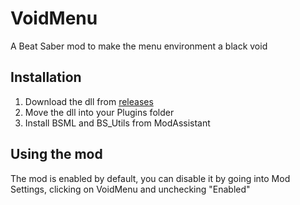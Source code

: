 # VoidMenu
A Beat Saber mod to make the menu environment a black void
## Installation
  1. Download the dll from [releases](https://github.com/purp1edev/VoidMenu/releases/latest)
  2. Move the dll into your Plugins folder
  3. Install BSML and BS_Utils from ModAssistant
## Using the mod
The mod is enabled by default, you can disable it by going into Mod Settings, clicking on VoidMenu and unchecking "Enabled"
